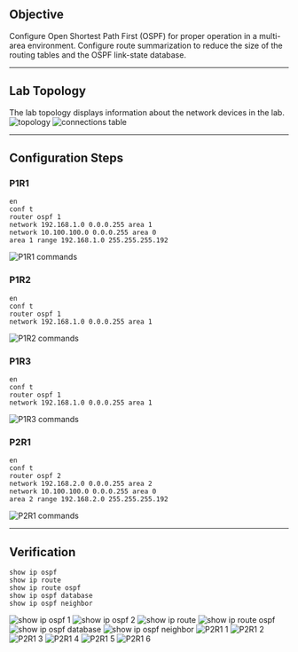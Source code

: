 ## Objective
Configure Open Shortest Path First (OSPF) for proper operation in a multi-area environment. Configure route summarization to reduce the size of the routing tables and the OSPF link-state database.

---

## Lab Topology
The lab topology displays information about the network devices in the lab.
![topology](https://github.com/nickbruggen90/Boson-Network-Labs/blob/main/Images/Screenshot%202025-05-19%20082918.png)
![connections table](https://github.com/nickbruggen90/Boson-Network-Labs/blob/main/Images/Screenshot%202025-05-19%20082944.png)

---

## Configuration Steps
### P1R1
```cisco
en
conf t
router ospf 1
network 192.168.1.0 0.0.0.255 area 1
network 10.100.100.0 0.0.0.255 area 0
area 1 range 192.168.1.0 255.255.255.192
```
![P1R1 commands](https://github.com/nickbruggen90/Boson-Network-Labs/blob/main/Images/Screenshot%202025-05-19%20083410.png)

### P1R2
```cisco
en
conf t
router ospf 1
network 192.168.1.0 0.0.0.255 area 1
```
![P1R2 commands](https://github.com/nickbruggen90/Boson-Network-Labs/blob/main/Images/Screenshot%202025-05-19%20083417.png)

### P1R3
```cisco
en
conf t
router ospf 1
network 192.168.1.0 0.0.0.255 area 1
```
![P1R3 commands](https://github.com/nickbruggen90/Boson-Network-Labs/blob/main/Images/Screenshot%202025-05-19%20083426.png)

### P2R1
```cisco
en
conf t
router ospf 2
network 192.168.2.0 0.0.0.255 area 2
network 10.100.100.0 0.0.0.255 area 0
area 2 range 192.168.2.0 255.255.255.192
```
![P2R1 commands](https://github.com/nickbruggen90/Boson-Network-Labs/blob/main/Images/Screenshot%202025-05-19%20083437.png)

---

## Verification
```cisco
show ip ospf
show ip route
show ip route ospf
show ip ospf database
show ip ospf neighbor
```
![show ip ospf 1](https://github.com/nickbruggen90/Boson-Network-Labs/blob/main/Images/Screenshot%202025-05-19%20083507.png)
![show ip ospf 2](https://github.com/nickbruggen90/Boson-Network-Labs/blob/main/Images/Screenshot%202025-05-19%20083513.png)
![show ip route](https://github.com/nickbruggen90/Boson-Network-Labs/blob/main/Images/Screenshot%202025-05-19%20083526.png)
![show ip route ospf](https://github.com/nickbruggen90/Boson-Network-Labs/blob/main/Images/Screenshot%202025-05-19%20083540.png)
![show ip ospf database](https://github.com/nickbruggen90/Boson-Network-Labs/blob/main/Images/Screenshot%202025-05-19%20083557.png)
![show ip ospf neighbor](https://github.com/nickbruggen90/Boson-Network-Labs/blob/main/Images/Screenshot%202025-05-19%20083618.png)
![P2R1 1](https://github.com/nickbruggen90/Boson-Network-Labs/blob/main/Images/Screenshot%202025-05-22%20071838.png)
![P2R1 2](https://github.com/nickbruggen90/Boson-Network-Labs/blob/main/Images/Screenshot%202025-05-22%20071851.png)
![P2R1 3](https://github.com/nickbruggen90/Boson-Network-Labs/blob/main/Images/Screenshot%202025-05-22%20071921.png)
![P2R1 4](https://github.com/nickbruggen90/Boson-Network-Labs/blob/main/Images/Screenshot%202025-05-22%20071934.png)
![P2R1 5](https://github.com/nickbruggen90/Boson-Network-Labs/blob/main/Images/Screenshot%202025-05-22%20071948.png)
![P2R1 6](https://github.com/nickbruggen90/Boson-Network-Labs/blob/main/Images/Screenshot%202025-05-22%20072000.png)

